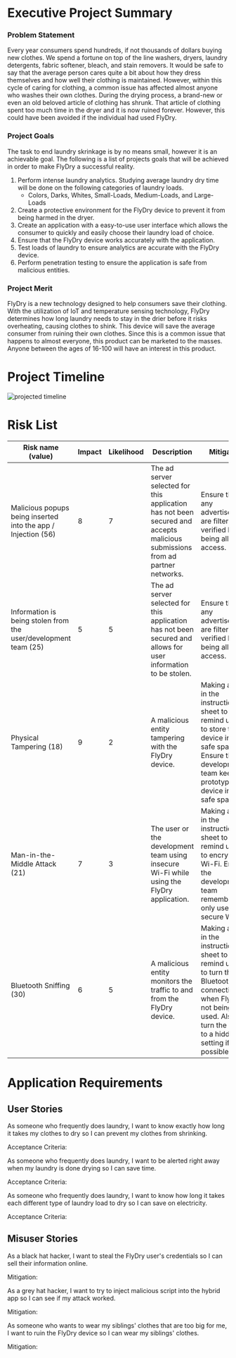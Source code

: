# Executive Project Summary
  
### Problem Statement  
Every year consumers spend hundreds, if not thousands of dollars buying new clothes. We spend a fortune on top of the line washers, dryers, laundry detergents, fabric softener, bleach, and stain removers. It would be safe to say that the average person cares quite a bit about how they dress themselves and how well their clothing is maintained. However, within this cycle of caring for clothing, a common issue has affected almost anyone who washes their own clothes. During the drying process, a brand-new or even an old beloved article of clothing has shrunk. That article of clothing spent too much time in the dryer and it is now ruined forever. However, this could have been avoided if the individual had used FlyDry. 

### Project Goals  
The task to end laundry skrinkage is by no means small, however it is an achievable goal. The following is a list of projects goals that will be achieved in order to make FlyDry a successful reality. 
 1. Perform intense laundry analytics. Studying average laundry dry time will be done on the following categories of laundry loads. 
     - Colors, Darks, Whites, Small-Loads, Medium-Loads, and Large-Loads
 2. Create a protective environment for the FlyDry device to prevent it from being harmed in the dryer. 
 3. Create an application with a easy-to-use user interface which allows the consumer to quickly and easily choose their laundry load of choice.
 4. Ensure that the FlyDry device works accurately with the application. 
 5. Test loads of laundry to ensure analytics are accurate with the FlyDry device.
 6. Perform penetration testing to ensure the application is safe from malicious entities.
 
### Project Merit
FlyDry is a new technology designed to help consumers save their clothing. With the utilization of IoT and temperature sensing technology, FlyDry determines how long laundry needs to stay in the drier before it risks overheating, causing clothes to shink. This device will save the average consumer from ruining their own clothes. Since this is a common issue that happens to almost everyone, this product can be marketed to the masses. Anyone between the ages of 16-100 will have an interest in this product. 
  
# Project Timeline  
 
![projected timeline](https://cloud.githubusercontent.com/assets/17163854/24663855/b321a704-191e-11e7-8255-62cc5d634949.PNG)

 
# Risk List  
|Risk name (value)  | Impact     | Likelihood | Description | Mitigation |
|-------------------|------------|------------|-------------|------------|
| Malicious popups being inserted into the app / Injection (56) | 8 | 7 | The ad server selected for this application has not been secured and accepts malicious submissions from ad partner networks. | Ensure that any advertisements are filtered or verified before being allowed access.|
| Information is being stolen from the user/development team (25) | 5 | 5 | The ad server selected for this application has not been secured and allows for user information to be stolen. | Ensure that any advertisements are filtered or verified before being allowed access.|
| Physical Tampering (18)| 9 | 2 | A malicious entity tampering with the FlyDry device. | Making a note in the instruction sheet to remind users to store their device in a safe space. Ensure the development team keeps the prototype device in a safe space.|      
| Man-in-the-Middle Attack (21)| 7 | 3 | The user or the development team using insecure Wi-Fi while using the FlyDry application.| Making a note in the instruction sheet to remind users to encrypt their Wi-Fi. Ensure the development team remembers to only use secure Wi-Fi. | 
| Bluetooth Sniffing (30)| 6 | 5 | A malicious entity monitors the traffic to and from the FlyDry device. | Making a note in the instruction sheet to remind users to turn their Bluetooth connection when FlyDry is not being used. Also to turn the device to a hidden setting if at all possible. |  
 
# Application Requirements 
 
## User Stories

As someone who frequently does laundry, I want to know exactly how long it takes my clothes to dry so I can prevent my clothes from shrinking. 
 
Acceptance Criteria:

As someone who frequently does laundry, I want to be alerted right away when my laundry is done drying so I can save time. 
 
Acceptance Criteria:

As someone who frequently does laundry, I want to know how long it takes each different type of laundry load to dry so I can save on electricity. 
  
Acceptance Criteria:

## Misuser Stories 
As a black hat hacker, I want to steal the FlyDry user's credentials so I can sell their information online.  

Mitigation:
 
As a grey hat hacker, I want to try to inject malicious script into the hybrid app so I can see if my attack worked. 
 
Mitigation:
  
As someone who wants to wear my siblings' clothes that are too big for me, I want to ruin the FlyDry device so I can wear my siblings' clothes.  
 
Mitigation:
